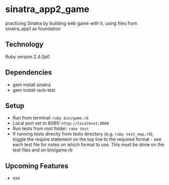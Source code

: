 # sinatra_app2_game
practicing Sinatra by building web game with it, using files from sinatra_app1 as foundation


## Technology
Ruby version 2.4.0p0


## Dependencies
* gem install sinatra
* gem install rack-test


## Setup
* Run from terminal: `ruby bin/game.rb`
* Local port set to 8080: `http://localhost:8080`
* Run tests from root folder: `rake test`
* If running tests directly from tests directory (e.g. `ruby test_map.rb`), toggle the require statement on the top line to the required format - see each test file for notes on which format to use. This must be done on the test files and on bin/game.rb


## Upcoming Features
* xxx

